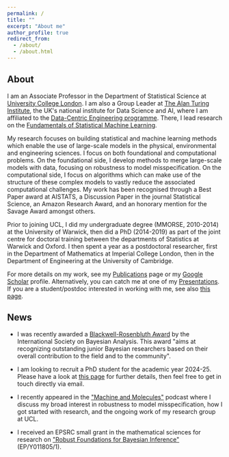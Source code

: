 ```yaml
---
permalink: /
title: ""
excerpt: "About me"
author_profile: true
redirect_from: 
  - /about/
  - /about.html
---
```


## About

I am an Associate Professor in the Department of Statistical Science at [University College London](https://www.ucl.ac.uk/statistics/). I am also a Group Leader at [The Alan Turing Institute](https://www.turing.ac.uk/), the UK's national institute for Data Science and AI, where I am affiliated to the [Data-Centric Engineering programme](https://www.turing.ac.uk/research/research-programmes/data-centric-engineering#introduction). There, I lead research on the [Fundamentals of Statistical Machine Learning](https://www.turing.ac.uk/research/research-projects/fundamentals-statistical-machine-learning).

My research focuses on building statistical and machine learning methods which enable the use of large-scale models in the physical, environmental and engineering sciences. I focus on both foundational and computational problems. On the foundational side, I develop methods to merge large-scale models with data, focusing on robustness to model misspecification. On the computational side, I focus on algorithms which can make use of the structure of these complex models to vastly reduce the associated computational challenges. My work has been recognised through a Best Paper award at AISTATS, a Discussion Paper in the journal Statistical Science, an Amazon Research Award, and an honorary mention for the Savage Award amongst others.

Prior to joining UCL, I did my undergraduate degree (MMORSE, 2010-2014) at the University of Warwick, then did a PhD (2014-2019) as part of the joint centre for doctoral training between the departments of Statistics at Warwick and Oxford. I then spent a year as a postdoctoral researcher, first in the Department of Mathematics at Imperial College London, then in the Department of Engineering at the University of Cambridge.

For more details on my work, see my [Publications](https://fxbriol.github.io/publications/) page or my [Google Scholar](https://scholar.google.co.uk/citations?user=yLBYtAwAAAAJ&hl=en) profile. Alternatively, you can catch me at one of my [Presentations](https://fxbriol.github.io/presentations/). If you are a student/postdoc interested in working with me, see also [this page](https://fxbriol.github.io/supervision/).


## News

* I was recently awarded a [Blackwell-Rosenbluth Award](https://j-isba.github.io/blackwell-rosenbluth.html) by the International Society on Bayesian Analysis. This award "aims at recognizing outstanding junior Bayesian researchers based on their overall contribution to the field and to the community".

* I am looking to recruit a PhD student for the academic year 2024-25. Please have a look at [this page](https://fxbriol.github.io/supervision/) for further details, then feel free to get in touch directly via email.

* I recently appeared in the ["Machine and Molecules"](https://youtu.be/fv4JvSo44QA?feature=shared) podcast where I discuss my broad interest in robustness to model misspecification, how I got started with research, and the ongoing work of my research group at UCL.

* I received an EPSRC small grant in the mathematical sciences for research on ["Robust Foundations for Bayesian Inference"](https://gow.epsrc.ukri.org/NGBOViewGrant.aspx?GrantRef=EP/Y011805/1) (EP/Y011805/1).


